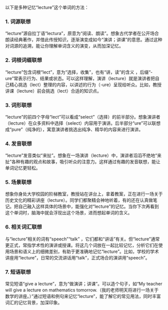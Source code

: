 以下是多种记忆“lecture”这个单词的方法：
### 1. 词源联想
 “lecture”源自拉丁语“lectura”，原意为“阅读、朗读”。想象古代学者在公开场合朗读经典著作，并借此传授知识，逐渐演变成如今“演讲；讲课”的意思。通过这种对词源的追溯，能让你理解单词含义的演变，从而加深记忆。
### 2. 词根词缀联想
 “lecture”包含词根“lect”，意为“选择，收集”，也有“讲，读”的含义 ，后缀“-ure”常表示行为、结果或状态。可以这样理解，演讲（lecture）就是演讲者把自己精心挑选（lect）整理的内容，以讲述的行为（-ure）呈现给听众。比如，教授讲课（lecture）前会挑选（lect）合适的知识点。 
### 3. 词形联想
 “lecture”的前四个字母“lect”可以看成“select”（选择）的前半部分。想象演讲者（lecture）在众多资料中选择（select）内容用于演讲。后半部分“ure”可以联想成“pure”（纯净的），寓意演讲者挑选出纯净、精华的内容来进行演讲。
### 4. 发音联想
 “lecture”发音类似“来扯”。想象在一场演讲（lecture）中，演讲者滔滔不绝地“来扯”各种有趣的观点和故事，吸引听众的注意力。这样通过有趣的发音联想，能让单词记忆更轻松。 
### 5. 场景联想
 想象你身处大学校园的阶梯教室，教授站在讲台上，拿着教案，正在进行一场关于历史文化的精彩讲座（lecture）。同学们都聚精会神地听着，有的还在认真做笔记。把自己融入这样具体的场景中，能强化对“lecture”的记忆。当你下次再看到这个单词时，脑海中就会浮现出这个场景，进而想起单词的含义。
### 6. 相关词汇联想
 与“lecture”相关的词有“speech”“talk” ，它们都和“讲话”有关。但“lecture”通常更正式，常指学术性的演讲或授课。将这几个词放在一起比较记忆，分析它们在使用场景和语义上的细微差别，有助于更准确地记忆“lecture”。比如，学校的学术讲座用“lecture”，日常的交流讲话用“talk”，正式场合的演讲用“speech”。 
### 7. 短语联想
 常见短语“give a lecture”，意为“做演讲；讲课”。可以造个句子，如“My teacher will give a lecture on mathematics tomorrow.（我的老师明天将进行一场关于数学的讲座。）”通过短语和例句来记忆“lecture”，能了解它的常见用法，同时丰富词汇的记忆背景，加深印象。 